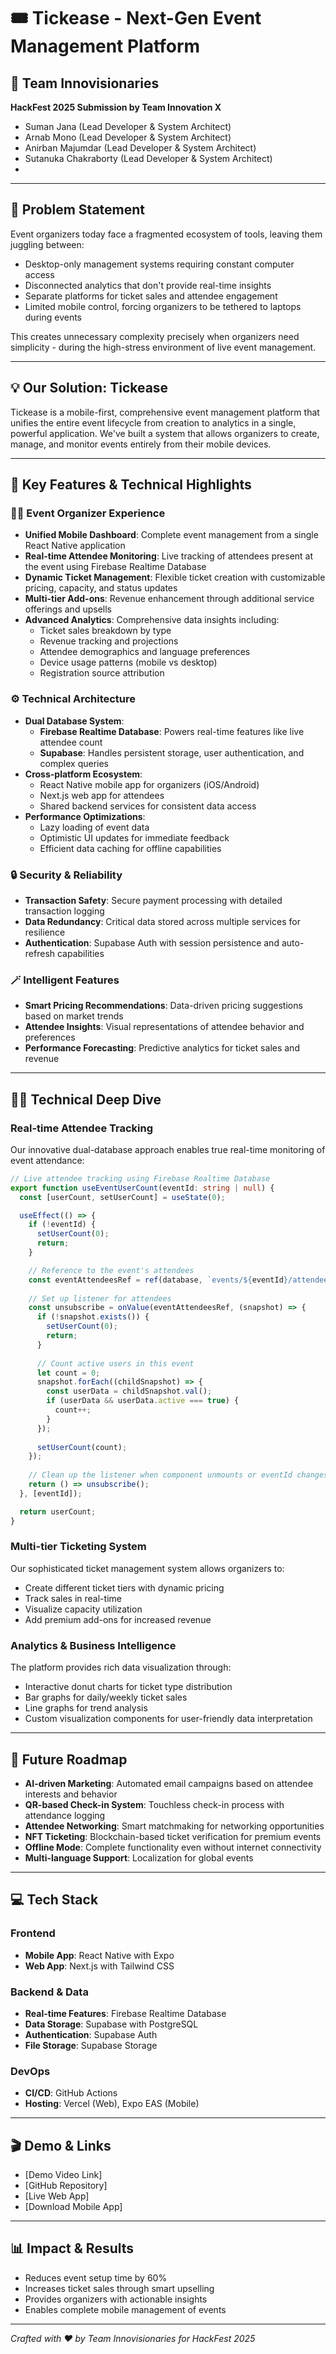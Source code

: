 # 🎟️ Tickease - Next-Gen Event Management Platform

## 🚀 Team Innovisionaries 

**HackFest 2025 Submission by Team Innovation X**

- Suman Jana (Lead Developer & System Architect)
- Arnab Mono (Lead Developer & System Architect)
- Anirban Majumdar (Lead Developer & System Architect)
- Sutanuka Chakraborty (Lead Developer & System Architect) 
- 

---

## 🎯 Problem Statement

Event organizers today face a fragmented ecosystem of tools, leaving them juggling between:
- Desktop-only management systems requiring constant computer access
- Disconnected analytics that don't provide real-time insights
- Separate platforms for ticket sales and attendee engagement
- Limited mobile control, forcing organizers to be tethered to laptops during events

This creates unnecessary complexity precisely when organizers need simplicity - during the high-stress environment of live event management.

---

## 💡 Our Solution: Tickease

Tickease is a mobile-first, comprehensive event management platform that unifies the entire event lifecycle from creation to analytics in a single, powerful application. We've built a system that allows organizers to create, manage, and monitor events entirely from their mobile devices.

---

## 📌 Key Features & Technical Highlights

### 🧑‍💼 Event Organizer Experience
- **Unified Mobile Dashboard**: Complete event management from a single React Native application
- **Real-time Attendee Monitoring**: Live tracking of attendees present at the event using Firebase Realtime Database
- **Dynamic Ticket Management**: Flexible ticket creation with customizable pricing, capacity, and status updates
- **Multi-tier Add-ons**: Revenue enhancement through additional service offerings and upsells
- **Advanced Analytics**: Comprehensive data insights including:
  - Ticket sales breakdown by type
  - Revenue tracking and projections
  - Attendee demographics and language preferences
  - Device usage patterns (mobile vs desktop)
  - Registration source attribution

### ⚙️ Technical Architecture
- **Dual Database System**:
  - **Firebase Realtime Database**: Powers real-time features like live attendee count
  - **Supabase**: Handles persistent storage, user authentication, and complex queries
- **Cross-platform Ecosystem**:
  - React Native mobile app for organizers (iOS/Android)
  - Next.js web app for attendees
  - Shared backend services for consistent data access
- **Performance Optimizations**:
  - Lazy loading of event data
  - Optimistic UI updates for immediate feedback
  - Efficient data caching for offline capabilities

### 🔒 Security & Reliability
- **Transaction Safety**: Secure payment processing with detailed transaction logging
- **Data Redundancy**: Critical data stored across multiple services for resilience
- **Authentication**: Supabase Auth with session persistence and auto-refresh capabilities

### 🪄 Intelligent Features
- **Smart Pricing Recommendations**: Data-driven pricing suggestions based on market trends
- **Attendee Insights**: Visual representations of attendee behavior and preferences
- **Performance Forecasting**: Predictive analytics for ticket sales and revenue

---

## 🧑‍💻 Technical Deep Dive

### Real-time Attendee Tracking
Our innovative dual-database approach enables true real-time monitoring of event attendance:

```typescript
// Live attendee tracking using Firebase Realtime Database
export function useEventUserCount(eventId: string | null) {
  const [userCount, setUserCount] = useState(0);

  useEffect(() => {
    if (!eventId) {
      setUserCount(0);
      return;
    }

    // Reference to the event's attendees
    const eventAttendeesRef = ref(database, `events/${eventId}/attendees`);
    
    // Set up listener for attendees
    const unsubscribe = onValue(eventAttendeesRef, (snapshot) => {
      if (!snapshot.exists()) {
        setUserCount(0);
        return;
      }
      
      // Count active users in this event
      let count = 0;
      snapshot.forEach((childSnapshot) => {
        const userData = childSnapshot.val();
        if (userData && userData.active === true) {
          count++;
        }
      });
      
      setUserCount(count);
    });
    
    // Clean up the listener when component unmounts or eventId changes
    return () => unsubscribe();
  }, [eventId]);

  return userCount;
}
```

### Multi-tier Ticketing System
Our sophisticated ticket management system allows organizers to:
- Create different ticket tiers with dynamic pricing
- Track sales in real-time
- Visualize capacity utilization
- Add premium add-ons for increased revenue

### Analytics & Business Intelligence
The platform provides rich data visualization through:
- Interactive donut charts for ticket type distribution
- Bar graphs for daily/weekly ticket sales
- Line graphs for trend analysis
- Custom visualization components for user-friendly data interpretation

---

## 🔭 Future Roadmap

- **AI-driven Marketing**: Automated email campaigns based on attendee interests and behavior
- **QR-based Check-in System**: Touchless check-in process with attendance logging
- **Attendee Networking**: Smart matchmaking for networking opportunities
- **NFT Ticketing**: Blockchain-based ticket verification for premium events
- **Offline Mode**: Complete functionality even without internet connectivity
- **Multi-language Support**: Localization for global events

---

## 💻 Tech Stack

### Frontend
- **Mobile App**: React Native with Expo
- **Web App**: Next.js with Tailwind CSS

### Backend & Data
- **Real-time Features**: Firebase Realtime Database
- **Data Storage**: Supabase with PostgreSQL
- **Authentication**: Supabase Auth
- **File Storage**: Supabase Storage

### DevOps
- **CI/CD**: GitHub Actions
- **Hosting**: Vercel (Web), Expo EAS (Mobile)

---

## 🎬 Demo & Links

- [Demo Video Link]
- [GitHub Repository]
- [Live Web App]
- [Download Mobile App]

---

## 📊 Impact & Results

- Reduces event setup time by 60%
- Increases ticket sales through smart upselling
- Provides organizers with actionable insights
- Enables complete mobile management of events

---

*Crafted with ❤️ by Team Innovisionaries  for HackFest 2025*